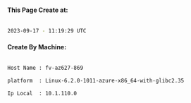 
   
#### This Page Create at:

```bash

2023-09-17 - 11:19:29 UTC

```

#### Create By Machine:

```bash

Host Name : fv-az627-869

platform  : Linux-6.2.0-1011-azure-x86_64-with-glibc2.35

Ip Local  : 10.1.110.0

```

